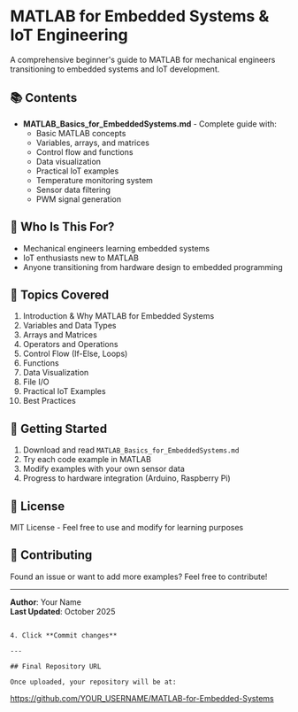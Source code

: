 # MATLAB for Embedded Systems & IoT Engineering

A comprehensive beginner's guide to MATLAB for mechanical engineers transitioning to embedded systems and IoT development.

## 📚 Contents

- **MATLAB_Basics_for_EmbeddedSystems.md** - Complete guide with:
  - Basic MATLAB concepts
  - Variables, arrays, and matrices
  - Control flow and functions
  - Data visualization
  - Practical IoT examples
  - Temperature monitoring system
  - Sensor data filtering
  - PWM signal generation

## 🎯 Who Is This For?

- Mechanical engineers learning embedded systems
- IoT enthusiasts new to MATLAB
- Anyone transitioning from hardware design to embedded programming

## 📖 Topics Covered

1. Introduction & Why MATLAB for Embedded Systems
2. Variables and Data Types
3. Arrays and Matrices
4. Operators and Operations
5. Control Flow (If-Else, Loops)
6. Functions
7. Data Visualization
8. File I/O
9. Practical IoT Examples
10. Best Practices

## 🚀 Getting Started

1. Download and read `MATLAB_Basics_for_EmbeddedSystems.md`
2. Try each code example in MATLAB
3. Modify examples with your own sensor data
4. Progress to hardware integration (Arduino, Raspberry Pi)

## 📝 License

MIT License - Feel free to use and modify for learning purposes

## 🤝 Contributing

Found an issue or want to add more examples? Feel free to contribute!

---

**Author**: Your Name  
**Last Updated**: October 2025
```

4. Click **Commit changes**

---

## Final Repository URL

Once uploaded, your repository will be at:
```
https://github.com/YOUR_USERNAME/MATLAB-for-Embedded-Systems
